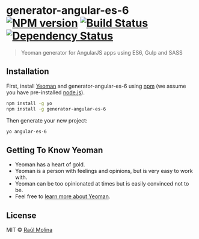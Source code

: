 # generator-angular-es-6 [![NPM version][npm-image]][npm-url] [![Build Status][travis-image]][travis-url] [![Dependency Status][daviddm-image]][daviddm-url]
> Yeoman generator for AngularJS apps using ES6, Gulp and SASS

## Installation

First, install [Yeoman](http://yeoman.io) and generator-angular-es-6 using [npm](https://www.npmjs.com/) (we assume you have pre-installed [node.js](https://nodejs.org/)).

```bash
npm install -g yo
npm install -g generator-angular-es-6
```

Then generate your new project:

```bash
yo angular-es-6
```

## Getting To Know Yeoman

 * Yeoman has a heart of gold.
 * Yeoman is a person with feelings and opinions, but is very easy to work with.
 * Yeoman can be too opinionated at times but is easily convinced not to be.
 * Feel free to [learn more about Yeoman](http://yeoman.io/).

## License

MIT © [Raúl Molina](https://github.com/Raulios)


[npm-image]: https://badge.fury.io/js/generator-angular-es-6.svg
[npm-url]: https://npmjs.org/package/generator-angular-es-6
[travis-image]: https://travis-ci.org/Raulios/generator-angular-es-6.svg?branch=master
[travis-url]: https://travis-ci.org/Raulios/generator-angular-es-6
[daviddm-image]: https://david-dm.org/Raulios/generator-angular-es-6.svg?theme=shields.io
[daviddm-url]: https://david-dm.org/Raulios/generator-angular-es-6
